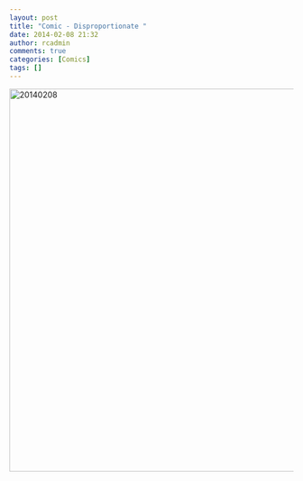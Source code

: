 ```yaml
---
layout: post
title: "Comic - Disproportionate "
date: 2014-02-08 21:32
author: rcadmin
comments: true
categories: [Comics]
tags: []
---
```

<a href="http://bitsmack.com/wp/2014/02/08/comic-disproportionate/attachment/20140208/" rel="attachment wp-att-2518"><img src="http://bitsmack.com/wp/wp-content/uploads/2014/02/20140208.jpg" alt="20140208" width="680" height="680" class="alignnone size-full wp-image-2518" /></a>
